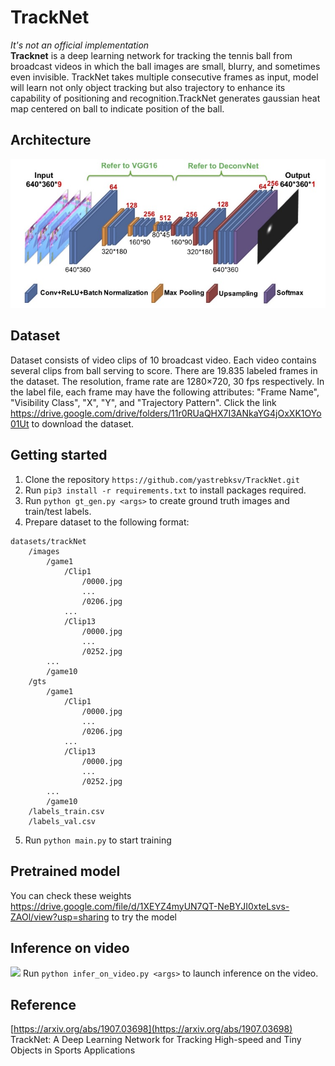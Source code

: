 # TrackNet
<i> It's not an official implementation </i> <br>
**Tracknet** is a deep learning network for tracking the tennis ball from broadcast videos in which the ball images are small, blurry, and sometimes even invisible. TrackNet takes multiple consecutive frames as input, model will learn not only object tracking but also trajectory to enhance its capability of positioning and recognition.TrackNet generates gaussian heat map centered on ball to indicate position of the ball.

## Architecture
![](pics/tracknet_arch.jpg)

## Dataset
Dataset consists of video clips of 10 broadcast video. Each video contains several clips from ball serving to score. There are 19.835 labeled frames in the dataset. The resolution, frame rate are 1280×720, 30 fps respectively. In the label file, each frame may have the following attributes: "Frame Name", "Visibility Class", "X", "Y", and "Trajectory Pattern". Click the link https://drive.google.com/drive/folders/11r0RUaQHX7I3ANkaYG4jOxXK1OYo01Ut to download the dataset.

## Getting started
1. Clone the repository `https://github.com/yastrebksv/TrackNet.git`
2. Run `pip3 install -r requirements.txt` to install packages required. 
3. Run `python gt_gen.py <args>` to create ground truth images and train/test labels.
4. Prepare dataset to the following format:
```
datasets/trackNet
    /images
        /game1
            /Clip1
                /0000.jpg
                ...
                /0206.jpg
            ...
            /Clip13
                /0000.jpg
                ...
                /0252.jpg
        ...
        /game10
    /gts
        /game1
            /Clip1
                /0000.jpg
                ...
                /0206.jpg
            ...
            /Clip13
                /0000.jpg
                ...
                /0252.jpg
        ...
        /game10
    /labels_train.csv
    /labels_val.csv
```
5. Run `python main.py` to start training
## Pretrained model
You can check these weights
https://drive.google.com/file/d/1XEYZ4myUN7QT-NeBYJI0xteLsvs-ZAOl/view?usp=sharing to try the model

## Inference on video
![](pics/video_infer.gif)
Run `python infer_on_video.py <args>` to launch inference on the video. 

## Reference
[https://arxiv.org/abs/1907.03698](https://arxiv.org/abs/1907.03698) <br>
TrackNet: A Deep Learning Network for Tracking High-speed and Tiny Objects in Sports Applications
